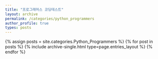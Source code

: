 ```yaml
---
title: "프로그래머스 코딩테스트"
layout: archive
permalink: /categories/python_programmers
author_profile: true
types: posts
---
```



{% assign posts = site.categories.Python_Programmers %}
{% for post in posts %}
 {% include archive-single.html type=page.entries_layout %} 
{% endfor %}